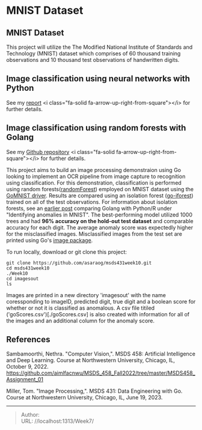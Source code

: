 # MNIST Dataset


## MNIST Dataset
This project will utilize the The Modified National Institute of Standards and Technology (MNIST) dataset which comprises of 60 thousand training observations and 10 thousand test observations of handwritten digits.

## Image classification using neural networks with Python
See my [report](/docs/saraogee-research-report1.pdf) &lt;i class=&#34;fa-solid fa-arrow-up-right-from-square&#34;&gt;&lt;/i&gt; for further details.



## Image classification using random forests with Golang
See my [Github repository](https://github.com/asaraog/msds431week10) &lt;i class=&#34;fa-solid fa-arrow-up-right-from-square&#34;&gt;&lt;/i&gt; for further details.

This project aims to build an image processing demonstraion using Go looking to implement an OCR pipeline from image capture to recognition using classification. For this demonstration, classification is performed using random forests([randomForest](https://github.com/malaschitz/randomForest)) employed on MNIST dataset using the [GoMNIST driver](https://github.com/kuroko1t/GoMNIST). Results are compared using an isolation forest ([go-iforest](https://github.com/e-XpertSolutions/go-iforest)) trained on all of the test observations.  For information about isolation forests, see an [earlier post](/PythonRGo) comparing Golang with Python/R under &#34;Identifying anomalies in MNIST&#34;. The best-performing model utilized 1000 trees and had **96% accuracy on the hold-out test dataset** and comparable accuracy for each digit. The average anomaly score was expectedly higher for the misclassified images. Misclassified images from the test set are printed using Go&#39;s [image package](https://pkg.go.dev/image).

To run locally, download or git clone this project:
```
git clone https://github.com/asaraog/msds431week10.git
cd msds431week10
./Week10
cd imagesout
ls
```
Images are printed in a new directory &#39;imagesout&#39; with the name coressponding to imageID, predicted digit, true digit and a boolean score for whether or not it is classified as anomalous. A csv file titiled (&#39;goScores.csv&#39;)[./goScores.csv] is also created with information for all of the images and an additional column for the anomaly score.

## References

Sambamoorthi, Nethra. &#34;Computer Vision,&#34;. MSDS 458: Artificial Intelligence and Deep Learning. Course at Northwestern University, Chicago, IL, October 9, 2022. https://github.com/aimlfacnwu/MSDS_458_Fall2022/tree/master/MSDS458_Assignment_01

Miller, Tom. &#34;Image Processing,&#34;. MSDS 431: Data Engineering with Go. Course at Northwestern University, Chicago, IL, June 19, 2023.

---

> Author:   
> URL: //localhost:1313/Week7/  

